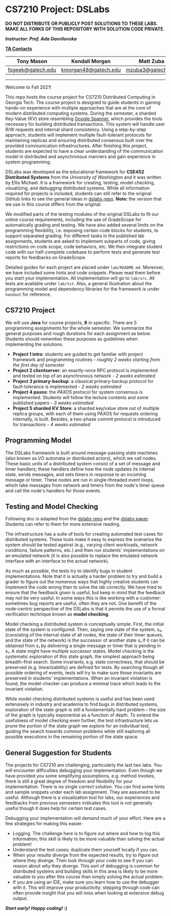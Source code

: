 # CS7210 Project: DSLabs

**DO NOT DISTRIBUTE OR PUBLICLY POST SOLUTIONS TO THESE LABS. MAKE ALL FORKS OF
THIS REPOSITORY WITH SOLUTION CODE PRIVATE.**

***Instructor: Prof. Ada Gavrilovska***

**<ins>TA Contacts</ins>**

| Tony Mason | Kendall Morgan | Matt Zuba | Weijie Ou | 
| :---: | :---: | :---: | :---: | 
| fsgeek@gatech.edu | kmorgan48@gatech.edu | mzuba3@gatech.edu | wou9@gatech.edu |


***

Welcome to Fall 2021!

This repo hosts the course project for CS7210 Distributed Computing in Georgia
Tech. The course project is designed to guide students in gaining hands-on
experience with multiple approaches that are at the core of modern
distributed computing systems. During the semester, a sharded Key-Value (KV) store
resembling [Google Spanner](https://dl.acm.org/doi/pdf/10.1145/2491245),
which provides the tools necessary for building distributed transactions.
This system will handle user R/W requests and internal shard consistency.
Using a step-by-step approach, students will implement multiple fault-tolerant
protocols for maintaining replicas and ensuring distributed consensus built over
the provided communication infrastructures. After finishing this project,
students are expected to have a clear understanding of the communication model
in distributed and asynchronous manners and gain experience in system
programming.

DSLabs was developed as the educational framework for  **CSE452 Distributed
Systems** from the *University of Washington* and it was written by Ellis
Michael. It is a framework for creating, testing, model checking, visualizing, and debugging
distributed systems. While all information required for projects
is included, students can still refer to the original GitHub links to see the
general ideas in [dslabs repo](https://github.com/emichael/dslabs). **Note:**
the version that we use in this course differs from the original.

We modified parts of the testing modules of the original DSLabs to fit
our online course requirements, including the use of GradeScope for
automatically grading and testing. We have also added several limits on the
programming flexibility, i.e. exposing certain code blocks for students, to
support separated grading. For different tasks in the published lab assignments,
students are asked to implement subparts of code, giving restrictions on code
scope, code behaviors, etc. We then integrate student code with our
half-complete codebase to perform tests and generate test
reports for feedbacks on GradeScope.

Detailed guides for each project are placed under ``lab/README.md``. Moreover,
we have included some hints and code snippets. Please read them before you start
your implementation. All implementation will go to ``lab/src``. All tests are
available under ``lab/tst``. Also, a general illustration about the programming
model and dependency libraries for the framework is under ``handout`` for reference.

## CS7210 Project

We will use **Java** for course projects, **8** in specific. There are 5 programming assignments for the whole semester. We summarize the general purposes and rough durations for each assignment as below. Students should remember these purposes as guidelines when implementing the solutions.

- **Project 1 intro**: students are guided to get familiar with project framework and programming routines - *roughly 2 weeks starting from the first day of semester*
- **Project 2 clientserver**: an exactly-once RPC protocol is implemented and tested on top of an asynchronous network - *2 weeks estimated*
- **Project 3 primary-backup**: a classical primary-backup protocol for fault-tolerance is implemented - *2 weeks estimated*
- **Project 4 paxos**: the *PAXOS* protocol for system consensus is implemented. Students will follow the lecture contents and some published papers - *3 weeks estimated*
- **Project 5 sharded KV Store**: a sharded key/value store out of multiple replica groups, with each of them using PAXOS for requests ordering internally, is built. Besides, a two-phase commit protocol is introduced for transactions - *4 weeks estimated*

## Programming Model

The DSLabs framework is built around message-passing state machines (also known as I/O automata or distributed actors), which we call nodes. These basic units of a distributed system consist of a set of message and timer handlers; these handlers define how the node updates its internal state, sends messages, and sets timers in response to an incoming message or timer. These nodes are run in single-threaded event loops, which take messages from network and timers from the node's timer queue and call the node's handlers for those events.

## Testing and Model Checking

Following doc is adapted from the [dslabs
repo](https://github.com/emichael/dslabs) and the [dslabs
paper](https://ellismichael.com/papers/dslabs-eurosys19.pdf). Students can refer
to them for more extensive reading.

The infrastructure has a suite of tools for creating automated test cases for
distributed systems. These tools make it easy to express the scenarios the
system should be tested against (e.g., varying client workloads, network
conditions, failure patterns, etc.) and then run students' implementations on an
emulated network (it is also possible to replace the emulated network interface
with an interface to the actual network).

As much as possible, the tests try to identify bugs in student implementations.
Note that it is actually a harder problem to try and build a grader to figure
out the numerous ways that highly creative students can implement the code wrong
than to solve the lab correctly.  We have tried to ensure that the feedback
given is useful, but keep in mind that the feedback may not be very useful.  In
some ways this is like working with a customer: sometimes bug reports are
useful, often they are not.  One benefit of the node-centric perspective of the
DSLabs is that it permits the use of a formal verification technique known as
**model checking**.

Model checking a distributed system is conceptually simple. First, the initial
state of the system is configured. Then, saying one state of the system, s₂,
(consisting of the internal state of all nodes, the state of their timer queues,
and the state of the network) is the successor of another state s₁ if it can be
obtained from s₁ by delivering a single message or timer that is pending in s₁.
A state might have multiple successor states. Model checking is the systematic
exploration of this state graph, the simplest approach being breadth-first
search. Some invariants, e.g. state correctness, that should be preserved (e.g.
linearizability) are defined for tests. By searching though all possible
ordering of events, tests will try to make sure those invariants are preserved
in students' implementations. When an invariant violation is found, the
model-checker can produce a minimal trace which leads to the invariant
violation.

While model checking distributed systems is useful and has been used extensively in industry and academia to find bugs in distributed systems, exploration of the state graph is still a fundamentally hard problem – the size of the graph is typically exponential as a function of depth. To extend the usefulness of model checking even further, the test infrastructure lets us prune the portion of the state graph we explore for an individual test, guiding the search towards common problems while still exploring all possible executions in the remaining portion of the state space.

## General Suggestion for Students

The projects for CS7210 are challenging, particularly the last two labs. You
_will_ encounter difficulties debugging your implementation. Even though we have
provided you some simplifying assumptions, e.g. method invokes, there is still a
great degree of freedom and flexibility for your implementation.
There is no single correct solution. You can find some hints and sample snippets under
each lab assignment. They are assumed to be useful. Although there is a
visualization tool for labs, our experiences and feedbacks from previous
semesters indicates this tool is not generally useful though it does help for
certain test cases.

Debugging your implementation will demand much of your effort. Here are a few
strategies for making this easier:

- Logging.  The challenge here is to figure out where and how to log this
  information; this skill is likely to be more valuable than solving the actual
  problem!
- Understand the test cases; duplicate them yourself locally if you can.
- When your results diverge from the expected results, try to figure out where
  they diverge.  Then look through your code to see if you can reason about
  _why_ they diverge.  This sort of debugging is common for distributed systems
  and building skills in this area is likely to be more valuable to you after
  this course than simply solving the actual problem.
- If you are using an IDE, make sure you learn how to use the debugger with it.
  This will improve your productivity: stepping through code can often provide
  insight that you will miss when looking at extensive debug output.

***Start early! Happy coding!* :)**

